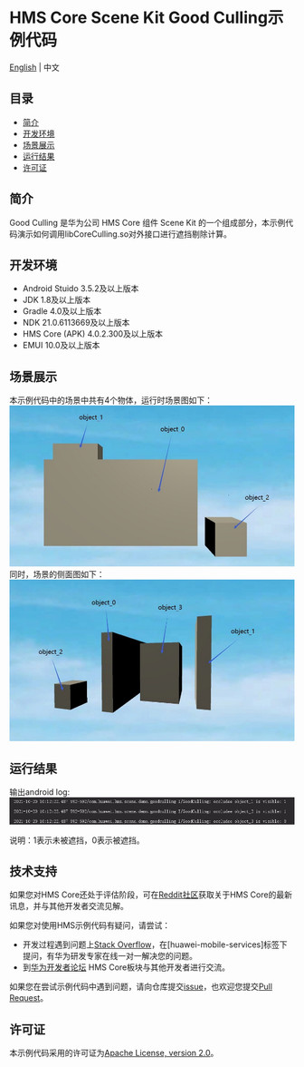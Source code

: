 # HMS Core Scene Kit Good Culling示例代码

[English](README.md) | 中文

## 目录

* [简介](#简介)
* [开发环境](#开发环境)
* [场景展示](#场景展示)
* [运行结果](#运行结果)
* [许可证](#许可证)

## 简介

Good Culling 是华为公司 HMS Core 组件 Scene Kit 的一个组成部分，本示例代码演示如何调用libCoreCulling.so对外接口进行遮挡剔除计算。


## 开发环境

* Android Stuido 3.5.2及以上版本
* JDK 1.8及以上版本
* Gradle 4.0及以上版本
* NDK 21.0.6113669及以上版本
* HMS Core (APK) 4.0.2.300及以上版本
* EMUI 10.0及以上版本

## 场景展示
本示例代码中的场景中共有4个物体，运行时场景图如下：
![scene_front.jpg](image\scene_front.jpg)
同时，场景的侧面图如下：
![scene_side.jpg](image\scene_side.jpg)

## 运行结果

输出android log:
![log.PNG](image\log.PNG)

说明：1表示未被遮挡，0表示被遮挡。

##  技术支持

如果您对HMS Core还处于评估阶段，可在[Reddit社区](https://www.reddit.com/r/HuaweiDevelopers/)获取关于HMS Core的最新讯息，并与其他开发者交流见解。

如果您对使用HMS示例代码有疑问，请尝试：

- 开发过程遇到问题上[Stack Overflow](https://stackoverflow.com/questions/tagged/huawei-mobile-services?tab=Votes)，在\[huawei-mobile-services]标签下提问，有华为研发专家在线一对一解决您的问题。
- 到[华为开发者论坛](https://developer.huawei.com/consumer/cn/forum/blockdisplay?fid=18) HMS Core板块与其他开发者进行交流。

如果您在尝试示例代码中遇到问题，请向仓库提交[issue](https://github.com/HMS-Core/hms-scene-GoodCulling-demo/issues)，也欢迎您提交[Pull Request](https://github.com/HMS-Core/hms-scene-GoodCulling-demo/pulls)。

## 许可证

本示例代码采用的许可证为[Apache License, version 2.0](http://www.apache.org/licenses/LICENSE-2.0)。
